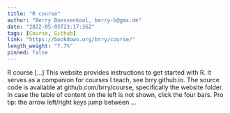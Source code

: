 ```yaml
---
title: "R course"
author: "Berry Boessenkool, berry-b@gmx.de"
date: "2022-05-05T23:17:36Z"
tags: [Course, Github]
link: "https://bookdown.org/brry/course/"
length_weight: "7.7%"
pinned: false
---
```


R course [...] This website provides instructions to get started with R. It serves as a companion for courses I teach, see brry.github.io. The source code is available at github.com/brry/course, specifically the website folder. In case the table of content on the left is not shown, click the four bars. Pro tip: the arrow left/right keys jump between ...
